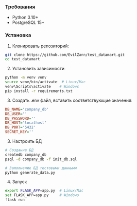 ### Требования
- Python 3.10+
- PostgreSQL 15+

### Установка
1. Клонировать репозиторий:
```bash
git clone https://github.com/EvilZann/test_datamart.git
cd test_datamart 
```

2. Установить зависимости:
```bash
python -m venv venv
source venv/bin/activate  # Linux/Mac
venv\Scripts\activate    # Windows
pip install -r requirements.txt
```
3. Создать .env файл, вставить соответствующие значения:
```ini
DB_NAME='company_db'
DB_USER=''
DB_PASSWORD=''
DB_HOST='localhost'
DB_PORT='5432'
SECRET_KEY=''
```

3. Настроить БД
```bash
# Создание БД
createdb company_db
psql -d company_db -f init_db.sql

# Заполнение БД тестовыми данными
python generate_data.py
```

4. Запуск
```bash
export FLASK_APP=app.py  # Linux/Mac
set FLASK_APP=app.py     # Windows
flask run
```
